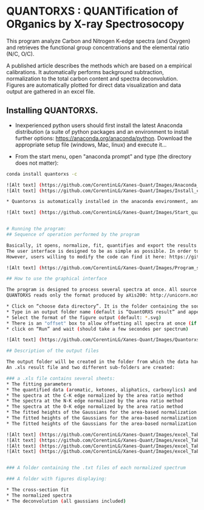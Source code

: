 ﻿# QUANTORXS : QUANTification of ORganics by X-ray Spectrosocopy

This program analyze Carbon and Nitrogen K-edge spectra (and Oxygen) and retrieves the functional group concentrations and the elemental ratio (N/C, O/C).

A published article describes the methods which are based on a empirical calibrations.
It automatically performs background subtraction, normalization to the total carbon content and spectra deconvolution. 
Figures are automatically plotted for direct data visualization and data output are gathered in an excel file.

## Installing QUANTORXS.

* Inexperienced python users should first install the latest Anaconda distribution (a suite of python packages and an environment to install further options: https://anaconda.org/anaconda/python. 
Download the appropriate setup file (windows, Mac, linux) and execute it...

* From the start menu, open "anaconda prompt" and type (the directory does not matter):

```bash
conda install quantorxs -c

![Alt text] (https://github.com/CorentinLG/Xanes-Quant/Images/Anaconda_prompt.jpeg "where to find anaconda prompt")
![Alt text] (https://github.com/CorentinLG/Xanes-Quant/Images/Install_command_line.jpeg "The install command line")

* Quantorxs is automatically installed in the anaconda environment, and you can look for the executable file “Quantorxs_gui” in the start menu and launch it…(and create a shortcut for later?)

![Alt text] (https://github.com/CorentinLG/Xanes-Quant/Images/Start_quantorxs.jpeg "where to find quantorxs")


# Running the program:
## Sequence of operation performed by the program

Basically, it opens, normalize, fit, quantifies and export the results for each spectrum.
The user interface is designed to be as simple as possible. In order to keep the quantification reproducible, there is no possibility to play with the fitting parameters. 
However, users willing to modify the code can find it here: https://github.com/CorentinLG/Xanes-Quant

![Alt text] (https://github.com/CorentinLG/Xanes-Quant/Images/Program_sequence.jpeg "Sequence of operations performed by the program")

## How to use the graphical interface

The program is designed to process several spectra at once. All source spectra should be assembled in one folder.
QUANTORXS reads only the format produced by aXis200: http://unicorn.mcmaster.ca/aXis2000.html

* Click on “choose data directory”. It is the folder containing the source spectra.
* Type in an output folder name (default is “QuantORXS result” and appears in the folder from which the data are taken)
* Select the format of the figure output (default: *.svg)
* There is an "offset" box to allow offsetting all spectra at once (if monochromator was not perfectly calibrated, it happens...)
* click on “Run” and wait (should take a few secondes per spectrum)

![Alt text] (https://github.com/CorentinLG/Xanes-Quant/Images/Quantorxs_gui.jpeg "The graphical user interface")

## Description of the output files

The output folder will be created in the folder from which the data have been taken.
An .xls result file and two different sub-folders are created:

### a .xls file contains several sheets:
* The fitting parameters 
* The quantified data (aromatic, ketones, aliphatics, carboxylics) and some related plots
* The spectra at the C-K edge normalized by the area ratio method
* The spectra at the N-K edge normalized by the area ratio method
* The spectra at the O-K edge normalized by the area ratio method
* The fitted heights of the Gaussians for the area-based normalization at the C-K edge
* The fitted heights of the Gaussians for the area-based normalization at the N-K edge
* The fitted heights of the Gaussians for the area-based normalization at the O-K edge

![Alt text] (https://github.com/CorentinLG/Xanes-Quant/Images/excel_Tab1.jpeg "Analysis parameters")
![Alt text] (https://github.com/CorentinLG/Xanes-Quant/Images/excel_Tab2.jpeg "Quantified data")
![Alt text] (https://github.com/CorentinLG/Xanes-Quant/Images/excel_Tab3.jpeg "normalized spectra")
![Alt text] (https://github.com/CorentinLG/Xanes-Quant/Images/excel_Tab4.jpeg "fitted gaussians")


### A folder containing the .txt files of each normalized spectrum

### A folder with figures displaying:

* The cross-section fit
* The normalized spectra
* The deconvolution (all gaussians included)
 
